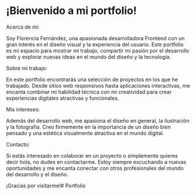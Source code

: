 # ¡Bienvenido a mi portfolio!

Acerca de mí:

Soy Florencia Fernández, una apasionada desarrolladora Frontend con un gran interés en el diseño visual y la experiencia del usuario. Este portfolio es mi espacio para mostrar mi trabajo, compartir mi pasión por el desarrollo web y explorar nuevas ideas en el mundo del diseño y la tecnología.

Sobre mi trabajo:

En este portfolio encontrarás una selección de proyectos en los que he trabajado. Desde sitios web responsivos hasta aplicaciones interactivas, me encanta combinar mi habilidad técnica con mi creatividad para crear experiencias digitales atractivas y funcionales.

Mis intereses:

Además del desarrollo web, me apasiona el diseño en general, la ilustración y la fotografía. Creo firmemente en la importancia de un diseño bien pensado y una estética visualmente atractiva en el mundo digital.

Contacto:

Si estás interesado en colaborar en un proyecto o simplemente quieres decir hola, no dudes en contactarme. Estoy siempre escuchando a nuevas oportunidades y me encanta conectar con otros profesionales del mundo del desarrollo y el diseño.

¡Gracias por visitarme!#   P o r t f o l i o  
 